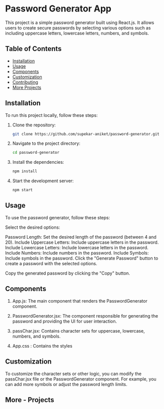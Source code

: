# Password Generator App

This project is a simple password generator built using React.js. It allows users to create secure passwords by selecting various options such as including uppercase letters, lowercase letters, numbers, and symbols.

## Table of Contents

- [Installation](#installation)
- [Usage](#usage)
- [Components](#components)
- [Customization](#customization)
- [Contributing](#contributing)
- [More Projects](#More-Projects)

## Installation

To run this project locally, follow these steps:

1. Clone the repository:

   ```sh
   git clone https://github.com/supekar-aniket/password-generator.git

2. Navigate to the project directory:
   
   ```sh
   cd password-generator

3. Install the dependencies:

   ```sh
   npm install

4. Start the development server:

   ```sh
   npm start

## Usage

To use the password generator, follow these steps:

Select the desired options:

Password Length: Set the desired length of the password (between 4 and 20).
Include Uppercase Letters: Include uppercase letters in the password.
Include Lowercase Letters: Include lowercase letters in the password.
Include Numbers: Include numbers in the password.
Include Symbols: Include symbols in the password.
Click the "Generate Password" button to create a password with the selected options.

Copy the generated password by clicking the "Copy" button.

## Components

1. App.js: The main component that renders the PasswordGenerator component.

2. PasswordGenerator.jsx: The component responsible for generating the password and providing the UI for user interaction.

3. passChar.jsx: Contains character sets for uppercase, lowercase, numbers, and symbols.

4. App.css : Contains the styles

## Customization

To customize the character sets or other logic, you can modify the passChar.jsx file or the PasswordGenerator component. For example, you can add more symbols or adjust the password length limits.

## More - Projects





